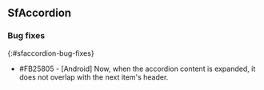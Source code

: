 ## SfAccordion

### Bug fixes
{:#sfaccordion-bug-fixes}

* #FB25805 - [Android] Now, when the accordion content is expanded, it does not overlap with the next item's header.
